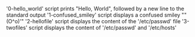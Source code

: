 '0-hello_world' script prints "Hello, World", followed by a new line to the standard output
'1-confused_smiley' script displays a confused smiley ""(O^o)'"
'2-hellofile' script displays the content of the '/etc/passwd' file
'3-twofiles' script displays the content of '/etc/passwd' and '/etc/hosts'
